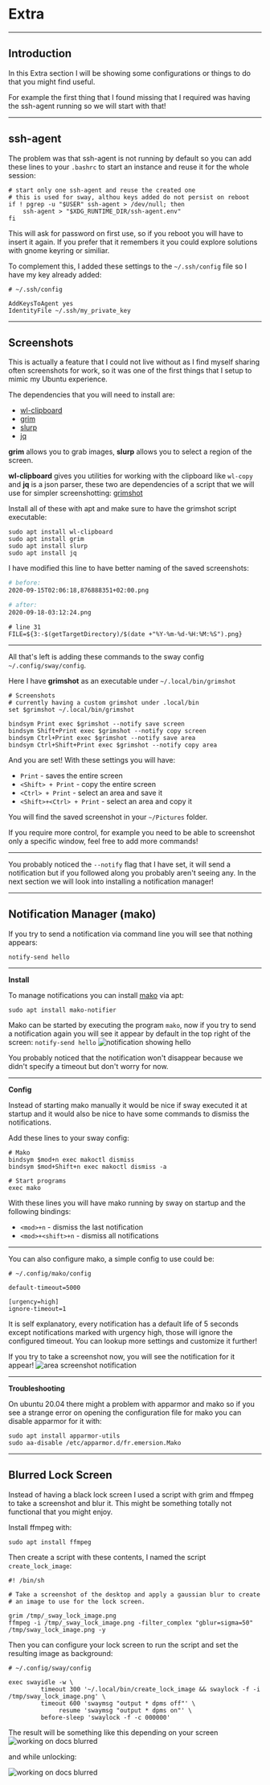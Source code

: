 # Extra

---

## Introduction

In this Extra section I will be showing some configurations or things to do that you might find useful.

For example the first thing that I found missing that I required was having the ssh-agent running so we will start with that!

---

## ssh-agent

The problem was that ssh-agent is not running by default so you can add these lines to your `.bashrc` to start an instance and reuse it for the whole session:
```
# start only one ssh-agent and reuse the created one
# this is used for sway, althou keys added do not persist on reboot
if ! pgrep -u "$USER" ssh-agent > /dev/null; then
    ssh-agent > "$XDG_RUNTIME_DIR/ssh-agent.env"
fi
```

This will ask for password on first use, so if you reboot you will have to insert it again. If you prefer that it remembers it you could explore solutions with gnome keyring or similiar.

To complement this, I added these settings to the `~/.ssh/config` file so I have my key already added:
```
# ~/.ssh/config

AddKeysToAgent yes
IdentityFile ~/.ssh/my_private_key
```

---

## Screenshots

This is actually a feature that I could not live without as I find myself sharing often screenshots for work, so it was one of the first things that I setup to mimic my Ubuntu experience.

The dependencies that you will need to install are:

* [wl-clipboard](https://github.com/bugaevc/wl-clipboard)
* [grim](https://github.com/emersion/grim)
* [slurp](https://github.com/emersion/slurp)
* [jq](https://stedolan.github.io/jq/)

**grim** allows you to grab images, **slurp** allows you to select a region of the screen.

**wl-clipboard** gives you utilities for working with the clipboard like `wl-copy` and **jq** is a json parser, these two are dependencies of a script that we will use for simpler screenshotting: [grimshot](https://github.com/swaywm/sway/blob/master/contrib/grimshot)

Install all of these with apt and make sure to have the grimshot script executable:
```
sudo apt install wl-clipboard
sudo apt install grim
sudo apt install slurp
sudo apt install jq
```

I have modified this line to have better naming of the saved screenshots:

```sh
# before:
2020-09-15T02:06:18,876888351+02:00.png

# after:
2020-09-18-03:12:24.png
```
```
# line 31
FILE=${3:-$(getTargetDirectory)/$(date +"%Y-%m-%d-%H:%M:%S").png}
```

---

All that's left is adding these commands to the sway config `~/.config/sway/config`.

Here I have **grimshot** as an executable under `~/.local/bin/grimshot`
```
# Screenshots
# currently having a custom grimshot under .local/bin
set $grimshot ~/.local/bin/grimshot

bindsym Print exec $grimshot --notify save screen
bindsym Shift+Print exec $grimshot --notify copy screen
bindsym Ctrl+Print exec $grimshot --notify save area
bindsym Ctrl+Shift+Print exec $grimshot --notify copy area
```

And you are set! With these settings you will have:

* `Print` - saves the entire screen
* `<Shift> + Print` - copy the entire screen
* `<Ctrl> + Print` - select an area and save it
* `<Shift>+<Ctrl> + Print` - select an area and copy it

You will find the saved screenshot in your `~/Pictures` folder.

If you require more control, for example you need to be able to screenshot only a specific window, feel free to add more commands!

---

You probably noticed the `--notify` flag that I have set, it will send a notification but if you followed along you probably aren't seeing any. In the next section we will look into installing a notification manager!

---

## Notification Manager (mako)

If you try to send a notification via command line you will see that nothing appears:
```
notify-send hello
```

---

**Install**

To manage notifications you can install [mako](https://github.com/emersion/mako) via apt:
```
sudo apt install mako-notifier
```


Mako can be started by executing the program `mako`, now if you try to send a notification again you will see it appear by default in the top right of the screen: `notify-send hello`
![notification showing hello](img/notify-hello.png)

You probably noticed that the notification won't disappear because we didn't specify a timeout but don't worry for now.

---

**Config**

Instead of starting mako manually it would be nice if sway executed it at startup and it would also be nice to have some commands to dismiss the notifications.

Add these lines to your sway config:
```
# Mako
bindsym $mod+n exec makoctl dismiss
bindsym $mod+Shift+n exec makoctl dismiss -a

# Start programs
exec mako
```

With these lines you will have mako running by sway on startup and the following bindings:

* `<mod>+n` - dismiss the last notification
* `<mod>+<shift>+n` - dismiss all notifications

---

You can also configure mako, a simple config to use could be:
```
# ~/.config/mako/config

default-timeout=5000

[urgency=high]
ignore-timeout=1
```

It is self explanatory, every notification has a default life of 5 seconds except notifications marked with urgency high, those will ignore the configured timeout.
You can lookup more settings and customize it further!

If you try to take a screenshot now, you will see the notification for it appear!
![area screenshot notification](img/notify-screenshot.png)

---

**Troubleshooting**

On ubuntu 20.04 there might a problem with apparmor and mako so if you see a strange error on opening the configuration file for mako you can disable apparmor for it with:
```
sudo apt install apparmor-utils
sudo aa-disable /etc/apparmor.d/fr.emersion.Mako
```

---

## Blurred Lock Screen

Instead of having a black lock screen I used a script with grim and ffmpeg to take a screenshot and blur it. This might be something totally not functional that you might enjoy.

Install ffmpeg with:
```
sudo apt install ffmpeg
```

Then create a script with these contents, I named the script `create_lock_image`:
```
#! /bin/sh

# Take a screenshot of the desktop and apply a gaussian blur to create
# an image to use for the lock screen.

grim /tmp/_sway_lock_image.png
ffmpeg -i /tmp/_sway_lock_image.png -filter_complex "gblur=sigma=50" /tmp/sway_lock_image.png -y
```

Then you can configure your lock screen to run the script and set the resulting image as background:
```
# ~/.config/sway/config

exec swayidle -w \
         timeout 300 '~/.local/bin/create_lock_image && swaylock -f -i /tmp/sway_lock_image.png' \
         timeout 600 'swaymsg "output * dpms off"' \
              resume 'swaymsg "output * dpms on"' \
         before-sleep 'swaylock -f -c 000000'
```

The result will be something like this depending on your screen
![working on docs blurred](img/working-on-docs-blurred.png)

and while unlocking:

![working on docs blurred](img/working-on-docs-blurred-unlocking.png)
